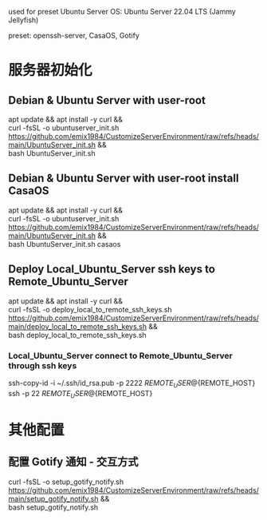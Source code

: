 used for preset Ubuntu Server
OS: Ubuntu Server 22.04 LTS (Jammy Jellyfish)

preset: openssh-server, CasaOS, Gotify

# 服务器初始化
## Debian & Ubuntu Server with user-root
apt update && apt install -y curl && \
curl -fsSL -o ubuntuserver_init.sh https://github.com/emix1984/CustomizeServerEnvironment/raw/refs/heads/main/UbuntuServer_init.sh && \
bash UbuntuServer_init.sh

## Debian & Ubuntu Server with user-root install CasaOS
apt update && apt install -y curl && \
curl -fsSL -o ubuntuserver_init.sh https://github.com/emix1984/CustomizeServerEnvironment/raw/refs/heads/main/UbuntuServer_init.sh && \
bash UbuntuServer_init.sh casaos


## Deploy Local_Ubuntu_Server ssh keys to Remote_Ubuntu_Server
apt update && apt install -y curl && \
curl -fsSL -o deploy_local_to_remote_ssh_keys.sh https://github.com/emix1984/CustomizeServerEnvironment/raw/refs/heads/main/deploy_local_to_remote_ssh_keys.sh && \
bash deploy_local_to_remote_ssh_keys.sh

### Local_Ubuntu_Server connect to Remote_Ubuntu_Server through ssh keys
ssh-copy-id -i ~/.ssh/id_rsa.pub -p 2222 ${REMOTE_USER}@${REMOTE_HOST}
ssh -p 22 ${REMOTE_USER}@${REMOTE_HOST}

# 其他配置
## 配置 Gotify 通知 - 交互方式
curl -fsSL -o setup_gotify_notify.sh https://github.com/emix1984/CustomizeServerEnvironment/raw/refs/heads/main/setup_gotify_notify.sh && \
bash setup_gotify_notify.sh